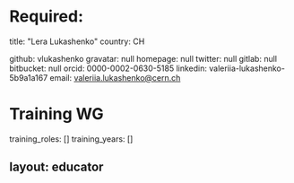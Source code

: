 # Required:
title: "Lera Lukashenko"
country: CH

github: vlukashenko
gravatar: null
homepage: null
twitter: null
gitlab: null
bitbucket: null
orcid: 0000-0002-0630-5185
linkedin: valeriia-lukashenko-5b9a1a167
email: valeriia.lukashenko@cern.ch

# Training WG
training_roles: []
training_years: []

layout: educator
---

<!-- Optional: Write something about yourself below this comment. Markdown styling is supported. -->
